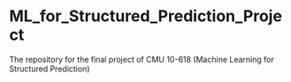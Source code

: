 # ML_for_Structured_Prediction_Project
The repository for the final project of CMU 10-618 (Machine Learning for Structured Prediction)

